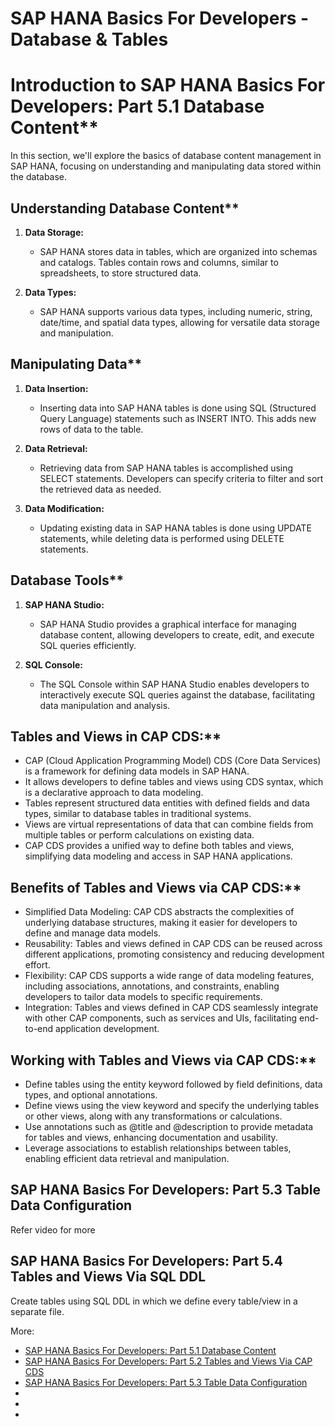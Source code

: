 # SAP HANA Basics For Developers - Database & Tables

# Introduction to SAP HANA Basics For Developers: Part 5.1 Database Content**

In this section, we'll explore the basics of database content management in SAP HANA, focusing on understanding and manipulating data stored within the database.

## Understanding Database Content**

1. **Data Storage:**
   - SAP HANA stores data in tables, which are organized into schemas and catalogs. Tables contain rows and columns, similar to spreadsheets, to store structured data.

2. **Data Types:**
   - SAP HANA supports various data types, including numeric, string, date/time, and spatial data types, allowing for versatile data storage and manipulation.

## Manipulating Data**

1. **Data Insertion:**
   - Inserting data into SAP HANA tables is done using SQL (Structured Query Language) statements such as INSERT INTO. This adds new rows of data to the table.

2. **Data Retrieval:**
   - Retrieving data from SAP HANA tables is accomplished using SELECT statements. Developers can specify criteria to filter and sort the retrieved data as needed.

3. **Data Modification:**
   - Updating existing data in SAP HANA tables is done using UPDATE statements, while deleting data is performed using DELETE statements.

## Database Tools**

1. **SAP HANA Studio:**
   - SAP HANA Studio provides a graphical interface for managing database content, allowing developers to create, edit, and execute SQL queries efficiently.

2. **SQL Console:**
   - The SQL Console within SAP HANA Studio enables developers to interactively execute SQL queries against the database, facilitating data manipulation and analysis.


##  Tables and Views in CAP CDS:**
  - CAP (Cloud Application Programming Model) CDS (Core Data Services) is a framework for defining data models in SAP HANA.
  - It allows developers to define tables and views using CDS syntax, which is a declarative approach to data modeling.
  - Tables represent structured data entities with defined fields and data types, similar to database tables in traditional systems.
  - Views are virtual representations of data that can combine fields from multiple tables or perform calculations on existing data.
  - CAP CDS provides a unified way to define both tables and views, simplifying data modeling and access in SAP HANA applications.

##  Benefits of Tables and Views via CAP CDS:**
  - Simplified Data Modeling: CAP CDS abstracts the complexities of underlying database structures, making it easier for developers to define and manage data models.
  - Reusability: Tables and views defined in CAP CDS can be reused across different applications, promoting consistency and reducing development effort.
  - Flexibility: CAP CDS supports a wide range of data modeling features, including associations, annotations, and constraints, enabling developers to tailor data models to specific requirements.
  - Integration: Tables and views defined in CAP CDS seamlessly integrate with other CAP components, such as services and UIs, facilitating end-to-end application development.

## Working with Tables and Views via CAP CDS:**
  - Define tables using the entity keyword followed by field definitions, data types, and optional annotations.
  - Define views using the view keyword and specify the underlying tables or other views, along with any transformations or calculations.
  - Use annotations such as @title and @description to provide metadata for tables and views, enhancing documentation and usability.
  - Leverage associations to establish relationships between tables, enabling efficient data retrieval and manipulation.


## SAP HANA Basics For Developers: Part 5.3 Table Data Configuration

Refer video for more

## SAP HANA Basics For Developers: Part 5.4 Tables and Views Via SQL DDL

Create tables using SQL DDL in which we define every table/view in a separate file.

More:
- [SAP HANA Basics For Developers: Part 5.1 Database Content](https://www.youtube.com/watch?v=N-fwm9F45NA&list=PL6RpkC85SLQABOpzhd7WI-hMpy99PxUo0&index=121)
- [SAP HANA Basics For Developers: Part 5.2 Tables and Views Via CAP CDS](https://www.youtube.com/watch?v=UuXURLt1IQE&list=PL6RpkC85SLQABOpzhd7WI-hMpy99PxUo0&index=120)
- [SAP HANA Basics For Developers: Part 5.3 Table Data Configuration](https://www.youtube.com/watch?v=K1mHlVvP7Io&list=PL6RpkC85SLQABOpzhd7WI-hMpy99PxUo0&index=119)
- []()
- []()
- []()

